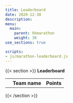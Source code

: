 ```yaml
---
title: Leaderboard
date: 2020-12-30
description: 
menu:
  main:
    parent: hkmarathon
    weight: 30
use_sections: true

scripts:
- js/marathon-leaderboard.js
---
```


{{< section >}}
**Leaderboard**
<table class="marathon-leaderboard-content">
<tr>
  <th></th>
  <th>Team name</th>
  <th>Points</th>
</tr>
</table>
{{< /section >}}
